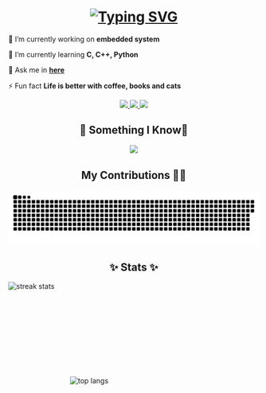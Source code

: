 

<h1 align="center">
    <a href="https://git.io/typing-svg"><img src="https://readme-typing-svg.herokuapp.com?font=Fira+Code&size=35&pause=1000&color=FFFFFF&width=435&lines=Hello+World!+I'm+Duy" alt="Typing SVG" /></a>
</h1>

<div align="left">
 
 🔭 I’m currently working on **embedded system**
 
 🌱 I’m currently learning **C, C++, Python**

 💬 Ask me in **[here](https://github.com/ThaiThanhDuy/ThaiThanhDuy/issues)**

 ⚡ Fun fact **Life is better with coffee, books and cats**
 
 </div>
 
<div align="center"> 
  <a href="mailto:just.electric.4.fun@gmail.com">
    <img src="https://img.shields.io/badge/Gmail-333333?style=for-the-badge&logo=gmail&logoColor=red" />
  </a>
  <a href="https://www.linkedin.com/in/thai-thanh-duy/" target="_blank">
    <img src="https://img.shields.io/badge/LinkedIn-0077B5?style=for-the-badge&logo=linkedin&logoColor=white" target="_blank" />
  </a>
  <a href="https://salesp07.github.io" target="_blank">
     <img src="https://img.shields.io/badge/Portfolio-FF5722?style=for-the-badge&logo=todoist&logoColor=white" target="_blank" /> <!-- sqlite, safari, google-chrome are other good icon options -->
  </a>
</div>


<h2 align="center">🌳 Something I Know🌳</h2>


<div align="center">
    <img src="https://skillicons.dev/icons?i=c,cpp,python,git,linux" /><br>


</div>


<div align="center">
  <h2> My Contributions 👨‍💻</h2>

  <img alt="snake eating my contributions" src="https://github.com/ThaiThanhDuy/ThaiThanhDuy/blob/output/github-contribution-grid-snake-dark.svg" />

</div>




<h2 align="center">✨ Stats ✨</h2>

 
<a> <img width=420 height=190 align="left" src="https://github-readme-streak-stats.herokuapp.com?user=ThaiThanhDuy&theme=tokyonight&border_radius=10" alt="streak stats"> </a>
<a><img width=380 align="right" src="https://github-readme-stats.vercel.app/api/top-langs/?username=ThaiThanhDuy&hide=HTML&langs_count=8&layout=compact&theme=tokyonight&border_radius=10&size_weight=0.5&count_weight=0.5&exclude_repo=github-readme-stats" alt="top langs" /> </a>





<br/>

